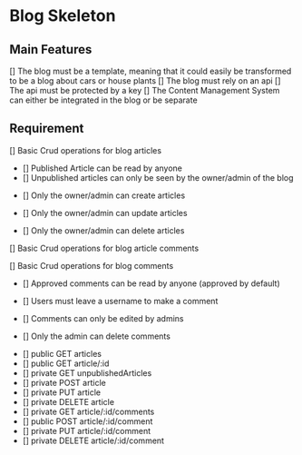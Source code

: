 # Blog Skeleton

## Main Features

[] The blog must be a template, meaning that it could easily be transformed to be a blog about cars or house plants
[] The blog must rely on an api
[] The api must be protected by a key
[] The Content Management System can either be integrated in the blog or be separate

## Requirement

<!-- API - Articles -->

[] Basic Crud operations for blog articles

<!-- -- Reading -->

- [] Published Article can be read by anyone
- [] Unpublished articles can only be seen by the owner/admin of the blog
<!-- -- Create -->
- [] Only the owner/admin can create articles
<!-- -- Update -->
- [] Only the owner/admin can update articles
<!-- -- Delete -->
- [] Only the owner/admin can delete articles

[] Basic Crud operations for blog article comments

<!-- API - Article Comments -->

[] Basic Crud operations for blog comments

<!-- -- Reading -->

- [] Approved comments can be read by anyone (approved by default)

<!-- -- Create -->

- [] Users must leave a username to make a comment
<!-- -- Update -->
- [] Comments can only be edited by admins
<!-- -- Delete -->
- [] Only the admin can delete comments

<!-- -- Routes -->

- [] public GET articles
- [] public GET article/:id
- [] private GET unpublishedArticles
- [] private POST article
- [] private PUT article
- [] private DELETE article
- [] private GET article/:id/comments
- [] public POST article/:id/comment
- [] private PUT article/:id/comment
- [] private DELETE article/:id/comment
